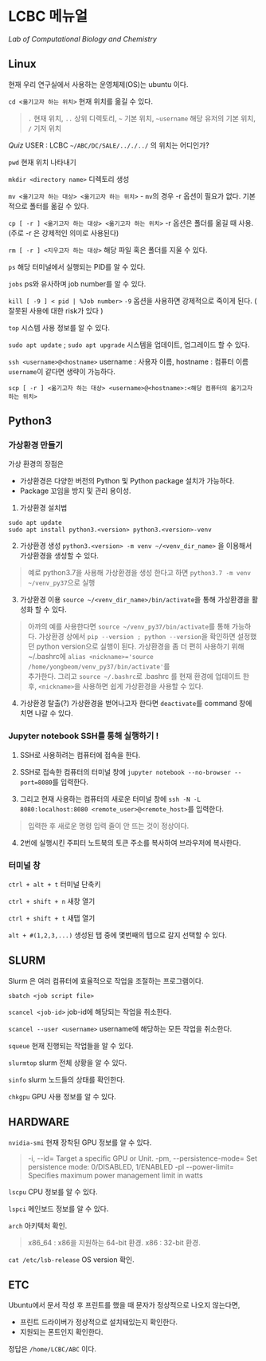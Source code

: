 # LCBC 메뉴얼
*Lab of Computational Biology and Chemistry*

## Linux
현재 우리 연구실에서 사용하는 운영체제(OS)는 ubuntu 이다.


`cd <옮기고자 하는 위치>` 현재 위치를 옮길 수 있다.
> `.` 현재 위치, `..` 상위 디렉토리, `~` 기본 위치, `~username` 해당 유저의 기본 위치, `/` 기저 위치

*Quiz* USER : LCBC
`~/ABC/DC/SALE/.././../` 의 위치는 어디인가?


`pwd` 현재 위치 나타내기


`mkdir <directory name>` 디렉토리 생성


`mv <옮기고자 하는 대상> <옮기고자 하는 위치>` - `mv`의 경우 -r 옵션이 필요가 없다. 기본적으로 폴터를 옮길 수 있다.


`cp [ -r ] <옮기고자 하는 대상> <옮기고자 하는 위치>`
-r 옵션은 폴더를 옮길 때 사용. (주로 -r 은 강제적인 의미로 사용된다)


`rm [ -r ] <지우고자 하는 대상>` 해당 파일 혹은 폴더를 지울 수 있다.


`ps` 해당 터미널에서 실행되는 PID를 알 수 있다.

`jobs` ps와 유사하며 job number를 알 수 있다.


`kill [ -9 ] < pid | %Job number>`
`-9` 옵션을 사용하면 강제적으로 죽이게 된다. ( 잘못된 사용에 대한 risk가 있다 )


`top` 시스템 사용 정보를 알 수 있다.


`sudo apt update` ; `sudo apt upgrade` 시스템을 업데이트, 업그레이드 할 수 있다.


`ssh <username>@<hostname>` username : 사용자 이름, hostname : 컴퓨터 이름
`username`이 같다면 생략이 가능하다.

`scp [ -r ] <옮기고자 하는 대상> <username>@<hostname>:<해당 컴퓨터의 옮기고자 하는 위치>`



## Python3

### 가상환경 만들기
가상 환경의 장점은
* 가상환경은 다양한 버전의 Python 및 Python package 설치가 가능하다.
* Package 꼬임을 방지 및 관리 용이성.


1. 가상환경 설치법
```
sudo apt update
sudo apt install python3.<version> python3.<version>-venv
```

2. 가상환경 생성
`python3.<version> -m venv ~/<venv_dir_name>` 을 이용해서 가상환경을 생성할 수 있다.
> 예로 python3.7을 사용해 가상환경을 생성 한다고 하면 `python3.7 -m venv ~/venv_py37`으로 실행


3. 가상환경 이용
`source ~/<venv_dir_name>/bin/activate`을 통해 가상환경을 활성화 할 수 있다.
> 아까의 예를 사용한다면 `source ~/venv_py37/bin/activate`를 통해 가능하다.
> 가상환경 상에서 `pip --version ; python --version`을 확인하면 설정했던 python version으로 실행이 된다.
> 가상환경을 좀 더 편히 사용하기 위해 ~/.bashrc에 `alias <nickname>='source /home/yongbeom/venv_py37/bin/activate'`를 \
추가한다. 그리고 `source ~/.bashrc`로 .bashrc 를 현재 환경에 업데이트 한 후, `<nickname>`을 사용하면 쉽게 가상환경을 사용할 수 있다.

4. 가상환경 탈출(?)
가상환경을 벋어나고자 한다면 `deactivate`를 command 창에 치면 나갈 수 있다.

### Jupyter notebook SSH를 통해 실행하기 !

1. SSH로 사용하려는 컴퓨터에 접속을 한다.

2. SSH로 접속한 컴퓨터의 터미널 창에 `jupyter notebook --no-browser --port=8080`를 입력한다.

3. 그리고 현재 사용하는 컴퓨터의 새로운 터미널 창에 `ssh -N -L 8080:localhost:8080 <remote_user>@<remote_host>`를 입력한다.
> 입력한 후 새로운 명령 입력 줄이 안 뜨는 것이 정상이다.

4. 2번에 실행시킨 주피터 노트북의 토큰 주소를 복사하여 브라우저에 복사한다.



### 터미널 창   

`ctrl + alt + t` 터미널 단축키

`ctrl + shift + n` 새창 열기

`ctrl + shift + t` 새탭 열기

`alt + #(1,2,3,...)` 생성된 탭 중에 몇번째의 탭으로 갈지 선택할 수 있다.


## SLURM
Slurm 은 여러 컴퓨터에 효율적으로 작업을 조절하는 프로그램이다.

`sbatch <job script file>`

`scancel <job-id>` job-id에 해당되는 작업을 취소한다.

`scancel --user <username>` username에 해당하는 모든 작업을 취소한다.

`squeue` 현재 진행되는 작업들을 알 수 있다.

`slurmtop` slurm 전체 상황을 알 수 있다.

`sinfo` slurm 노드들의 상태를 확인한다.

`chkgpu` GPU 사용 정보를 알 수 있다.


## HARDWARE
`nvidia-smi` 현재 장착된 GPU 정보를 알 수 있다.
> -i,   --id=                 Target a specific GPU or Unit.
> -pm,  --persistence-mode=   Set persistence mode: 0/DISABLED, 1/ENABLED
> -pl   --power-limit=        Specifies maximum power management limit in watts

`lscpu` CPU 정보를 알 수 있다.

`lspci` 메인보드 정보를 알 수 있다.

`arch` 아키텍처 확인.
> x86_64 : x86을 지원하는 64-bit 환경.
> x86 : 32-bit 환경.

`cat /etc/lsb-release` OS version 확인.

## ETC

Ubuntu에서 문서 작성 후 프린트를 했을 때 문자가 정상적으로 나오지 않는다면,
* 프린트 드라이버가 정상적으로 설치돼있는지 확인한다.
* 지원되는 폰트인지 확인한다.



정답은 `/home/LCBC/ABC` 이다.
